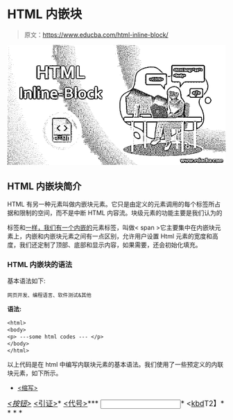 # HTML 内嵌块

> 原文：<https://www.educba.com/html-inline-block/>

![HTML-Inline-Block](img/58444b0a513ac649807a8ee932c8b1a8.png)



## HTML 内嵌块简介

HTML 有另一种元素叫做内嵌块元素。它只是由定义的元素调用的每个标签所占据和限制的空间，而不是中断 HTML 内容流。块级元素的功能主要是我们认为的

标签和[一样，我们有一个内嵌的](https://www.educba.com/html-inline-style/)元素标签，叫做< span >它主要集中在内嵌块元素上，内嵌和内嵌块元素之间有一点区别，允许用户设置 Html 元素的宽度和高度，我们还定制了顶部、底部和显示内容，如果需要，还会初始化填充。

### HTML 内嵌块的语法

基本语法如下:

<small>网页开发、编程语言、软件测试&其他</small>

**语法:**

```
<html>
<body>
<p> ---some html codes --- </p>
</body>
</html>
```

以上代码是在 html 中编写内联块元素的基本语法。我们使用了一些预定义的内联块元素，如下所示。

*   [<缩写>](https://www.educba.com/html-abbr-tag/)

**<big>*   [<按钮>](https://www.educba.com/html-onclick-button/)*   [<引证>](https://www.educba.com/cite-tag-in-html/)*   [<代号>](https://www.educba.com/html-code-tag/)***   <input>*   <[kbd](https://www.educba.com/kbd-tag-in-html/)T2】*   <label></label>*   <map></map>*   <object>*   <samp></samp></object>**</big>**